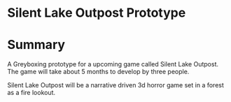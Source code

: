 # Silent Lake Outpost Prototype

# Summary
A Greyboxing prototype for a upcoming game called Silent Lake Outpost. The game will take about 5 months to develop by three people. 

Silent Lake Outpost will be a narrative driven 3d horror game set in a forest as a fire lookout. 


